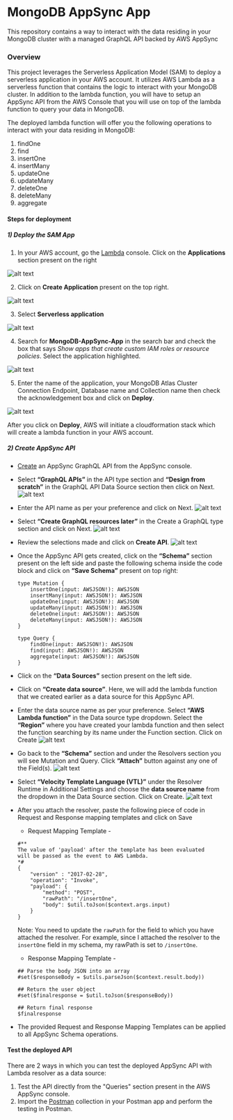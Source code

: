 # MongoDB AppSync App

This repository contains a way to interact with the data residing in your MongoDB cluster with a managed GraphQL API backed by AWS AppSync

### Overview

This project leverages the Serverless Application Model (SAM) to deploy a serverless application in your AWS account. It utilizes AWS Lambda as a serverless function that contains the logic to interact with your MongoDB cluster. In addition to the lambda function, you will have to setup an AppSync API from the AWS Console that you will use on top of the lambda function to query your data in MongoDB.

The deployed lambda function will offer you the following operations to interact with your data residing in MongoDB:
1. findOne
2. find
3. insertOne
4. insertMany
5. updateOne
6. updateMany
7. deleteOne
8. deleteMany
9. aggregate

#### Steps for deployment 

##### 1) Deploy the SAM App

1) In your AWS account, go the [Lambda](https://us-east-1.console.aws.amazon.com/lambda/home?region=us-east-1#/functions) console. Click on the **Applications** section present on the right

![alt text](<images/Lambda_Applications.png>)

2) Click on **Create Application** present on the top right.

![alt text](<images/Create_Application.png>)

3) Select **Serverless application**

![alt text](<images/Serverless_Applications.png>)

4) Search for **MongoDB-AppSync-App** in the search bar and check the box that says *Show apps that create custom IAM roles or resource policies*. Select the application highlighted.

![alt text](<images/AppSync_App.png>)

5) Enter the name of the application, your MongoDB Atlas Cluster Connection Endpoint, Database name and Collection name then check the acknowledgement box and click on **Deploy**.

![alt text](<images/App_Deployment.png>)

After you click on **Deploy**, AWS will initiate a cloudformation stack which will create a lambda function in your AWS account.

##### 2) Create AppSync API

- [Create](https://docs.aws.amazon.com/appsync/latest/devguide/quickstart.html) an AppSync GraphQL API from the AppSync console.
- Select **“GraphQL APIs”** in the API type section and **“Design from scratch”** in the GraphQL API Data Source section then click on Next.
![alt text](/images/Create_AppSync_API.png)
- Enter the API name as per your preference and click on Next.
![alt text](/images/AppSync_API_Name.png)
- Select **“Create GraphQL resources later”** in the Create a GraphQL type section and click on Next.
![alt text](/images/Creat_GraphQL_resources_later.png)
- Review the selections made and click on **Create API**.
![alt text](/images/Review_Create_AppSync_API.png)
- Once the AppSync API gets created, click on the **“Schema”** section present on the left side and paste the following schema inside the code block and click on **“Save Schema”** present on top right:
    ```
    type Mutation {
        insertOne(input: AWSJSON!): AWSJSON
        insertMany(input: AWSJSON!): AWSJSON
        updateOne(input: AWSJSON!): AWSJSON
        updateMany(input: AWSJSON!): AWSJSON
        deleteOne(input: AWSJSON!): AWSJSON
        deleteMany(input: AWSJSON!): AWSJSON
    }

    type Query {
        findOne(input: AWSJSON!): AWSJSON
        find(input: AWSJSON!): AWSJSON
        aggregate(input: AWSJSON!): AWSJSON
    }
    ```
- Click on the **“Data Sources”** section present on the left side.
- Click on **“Create data source”**. Here, we will add the lambda function that we created earlier as a data source for this AppSync API.
- Enter the data source name as per your preference. Select **“AWS Lambda function”** in the Data source type dropdown. Select the **“Region”** where you have created your lambda function and then select the function searching by its name under the Function section. Click on Create
![alt text](/images/Create_Data_Source.png)
- Go back to the **“Schema”** section and under the Resolvers section you will see Mutation and Query. Click **“Attach”** button against any one of the Field(s).
![alt text](/images/Attach_Data_source.png)
- Select **“Velocity Template Language (VTL)”** under the Resolver Runtime in Additional Settings and choose the **data source name** from the dropdown in the Data Source section. Click on Create.
![alt text](/images/Attach_Resolver.png)
- After you attach the resolver, paste the following piece of code in Request and Response mapping templates and click on Save
    - Request Mapping Template - 
    ```
    #**
    The value of 'payload' after the template has been evaluated
    will be passed as the event to AWS Lambda.
    *#
    {
        "version" : "2017-02-28",
        "operation": "Invoke",
        "payload": {
            "method": "POST",
            "rawPath": "/insertOne",
            "body": $util.toJson($context.args.input)
        }
    }
    ```
    Note: You need to update the `rawPath` for the field to which you have attached the resolver. For example, since I attached the resolver to the `insertOne` field in my schema, my rawPath is set to `/insertOne`.

    - Response Mapping Template - 
    ```
    ## Parse the body JSON into an array
    #set($responseBody = $utils.parseJson($context.result.body))

    ## Return the user object
    #set($finalresponse = $util.toJson($responseBody))

    ## Return final response
    $finalresponse
    ```
- The provided Request and Response Mapping Templates can be applied to all AppSync Schema operations.

#### Test the deployed API

There are 2 ways in which you can test the deployed AppSync API with Lambda resolver as a data source:
1. Test the API directly from the "Queries" section present in the AWS AppSync console.
2. Import the [Postman](/postman.json) collection in your Postman app and perform the testing in Postman.